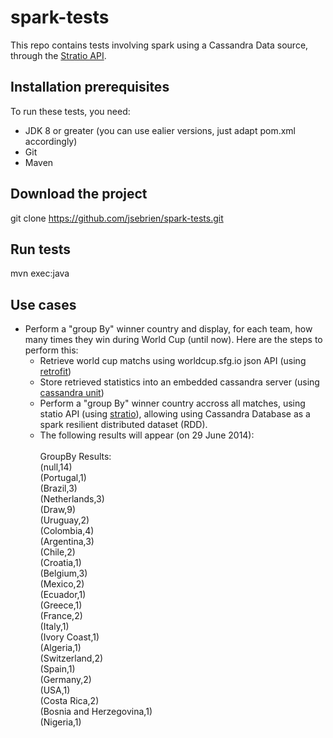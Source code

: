 spark-tests
===============

This repo contains tests involving spark using a Cassandra Data source, through the [Stratio API](http://www.openstratio.org/).

Installation prerequisites
-------

To run these tests, you need:
- JDK 8 or greater (you can use ealier versions, just adapt pom.xml accordingly)
- Git
- Maven

Download the project
-------

git clone https://github.com/jsebrien/spark-tests.git

Run tests
-------

mvn exec:java

Use cases
-------

- Perform a "group By" winner country and display, for each team, how many times they win during World Cup (until now).
Here are the steps to perform this:
  + Retrieve world cup matchs using worldcup.sfg.io json API (using [retrofit](http://square.github.io/retrofit/))
  + Store retrieved statistics into an embedded cassandra server (using [cassandra unit](https://github.com/jsevellec/cassandra-unit))
  + Perform a "group By" winner country accross all matches, using statio API (using [stratio](http://www.openstratio.org/)), allowing using Cassandra Database as a spark resilient distributed dataset (RDD).
  + The following results will appear (on 29 June 2014):<br/><br/>
GroupBy Results:<br/>
(null,14)<br/>
(Portugal,1)<br/>
(Brazil,3)<br/>
(Netherlands,3)<br/>
(Draw,9)<br/>
(Uruguay,2)<br/>
(Colombia,4)<br/>
(Argentina,3)<br/>
(Chile,2)<br/>
(Croatia,1)<br/>
(Belgium,3)<br/>
(Mexico,2)<br/>
(Ecuador,1)<br/>
(Greece,1)<br/>
(France,2)<br/>
(Italy,1)<br/>
(Ivory Coast,1)<br/>
(Algeria,1)<br/>
(Switzerland,2)<br/>
(Spain,1)<br/>
(Germany,2)<br/>
(USA,1)<br/>
(Costa Rica,2)<br/>
(Bosnia and Herzegovina,1)<br/>
(Nigeria,1)<br/>
